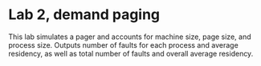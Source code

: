 # Lab 2, demand paging
This lab simulates a pager and accounts for machine size, page size, and process size.
Outputs number of faults for each process and average residency, as well as total number of faults and overall average residency.